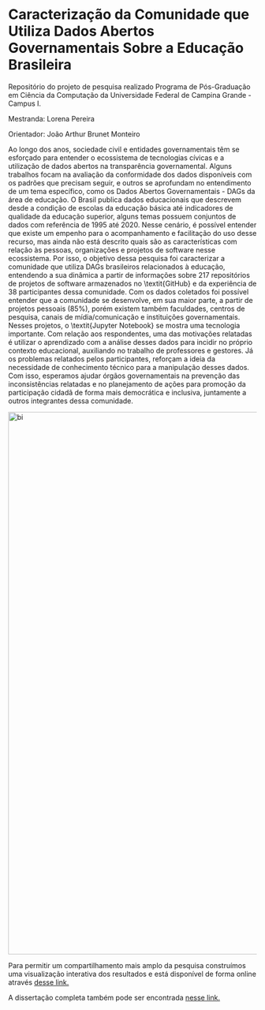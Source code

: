 # Caracterização da Comunidade que Utiliza Dados Abertos Governamentais Sobre a Educação Brasileira

Repositório do projeto de pesquisa realizado Programa de Pós-Graduação em Ciência da Computação da Universidade Federal de Campina Grande - Campus I.

Mestranda: Lorena Pereira

Orientador: João Arthur Brunet Monteiro

Ao longo dos anos, sociedade civil e entidades governamentais têm se esforçado para entender o ecossistema de tecnologias cívicas e a utilização de dados abertos na transparência governamental. Alguns trabalhos focam na avaliação da conformidade dos dados disponíveis com os padrões que precisam seguir, e outros se aprofundam no entendimento de um tema específico, como os Dados Abertos Governamentais - DAGs da área de educação. O Brasil publica dados educacionais que descrevem desde a condição de escolas da educação básica até indicadores de qualidade da educação superior, alguns temas possuem conjuntos de dados com referência de 1995 até 2020. Nesse cenário, é possível entender que existe um empenho para o acompanhamento e facilitação do uso desse recurso, mas ainda não está descrito quais são as características com relação às pessoas, organizações e projetos de software nesse ecossistema. Por isso, o objetivo dessa pesquisa foi caracterizar a comunidade que utiliza DAGs brasileiros relacionados à educação, entendendo a sua dinâmica a partir de informações sobre 217 repositórios de projetos de software armazenados no \textit{GitHub} e da experiência de 38 participantes dessa comunidade. Com os dados coletados foi possível entender que a comunidade se desenvolve, em sua maior parte, a partir de projetos pessoais (85\%), porém existem também faculdades, centros de pesquisa, canais de mídia/comunicação e instituições governamentais. Nesses projetos, o \textit{Jupyter Notebook} se mostra uma tecnologia importante. Com relação aos respondentes, uma das motivações relatadas é utilizar o aprendizado com a análise desses dados para incidir no próprio contexto educacional, auxiliando no trabalho de professores e gestores. Já os problemas relatados pelos participantes, reforçam a ideia da necessidade de conhecimento técnico para a manipulação desses dados. Com isso, esperamos ajudar órgãos governamentais na prevenção das inconsistências relatadas e no planejamento de ações para promoção da participação cidadã de forma mais democrática e inclusiva, juntamente a outros integrantes dessa comunidade.

<img width="1100" alt="bi" src="https://user-images.githubusercontent.com/9660774/153536700-2bd44d47-7757-4c52-9b63-64ce49bf1249.PNG">

Para permitir um compartilhamento mais amplo da pesquisa construímos uma visualização interativa dos resultados e está disponível de forma online através [desse link.](https://app.powerbi.com/view?r=eyJrIjoiNWMxM2E1YmYtMTRkNS00Yjk1LWE3YmItYjg2M2Y5OTI0MGI5IiwidCI6ImRmZGE4NzZjLWM1YjMtNDdmYi1iNDFlLTljNTllYTUxZWE2OCJ9&pageName=ReportSection072b8ca46d1cc7223490)

A dissertação completa também pode ser encontrada [nesse link.](http://dspace.sti.ufcg.edu.br:8080/jspui/handle/riufcg/25581)
